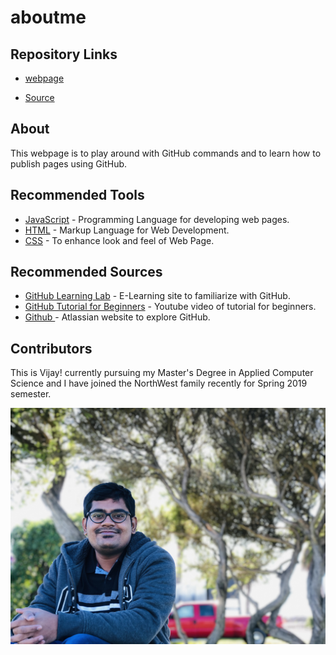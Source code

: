 # aboutme
 
## Repository Links

- [webpage](https://github.com/Sushma4548/aboutme/ "Working with aboutme webpage")

- [Source](https://github.com/KaranamVijayKumar/aboutme/ "Working with aboutme source")

## About
This webpage is to play around with GitHub commands and to learn how to publish pages using GitHub.

## Recommended Tools

- [JavaScript](https://www.codecademy.com/learn/introduction-to-javascript "codeacademy javascript link") - Programming Language for developing web pages.
- [HTML](https://www.codecademy.com/learn/learn-html "codeacademy HTML link") - Markup Language for Web Development.
- [CSS](https://www.codecademy.com/learn/learn-css "codeacademy CSS link") - To enhance look and feel of Web Page.

## Recommended Sources

- [GitHub Learning Lab](https://lab.github.com/courses) - E-Learning site to familiarize with GitHub.
- [GitHub Tutorial for Beginners](https://www.youtube.com/watch?v=0fKg7e37bQE "youtube link") - Youtube video of tutorial for beginners.
- [Github ](https://www.atlassian.com/git "GitHub Beginners guide") - Atlassian website to explore GitHub.

## Contributors

This is Vijay! currently pursuing my Master's Degree in Applied Computer Science and I have joined the NorthWest family recently for Spring 2019 semester.

![MyPic](https://raw.githubusercontent.com/KaranamVijayKumar/aboutme/master/MyPic.jpg "My picture")




